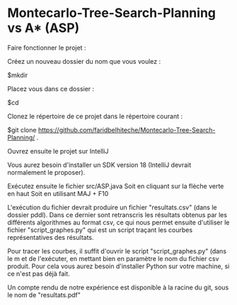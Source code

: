# Montecarlo-Tree-Search-Planning vs A* (ASP)

Faire fonctionner le projet :

Créez un nouveau dossier du nom que vous voulez :

  $mkdir <nom>
  
Placez vous dans ce dossier :

  $cd <nom>
  
Clonez le répertoire de ce projet dans le répertoire courant :

  $git clone https://github.com/faridbelhiteche/Montecarlo-Tree-Search-Planning/ .
  
Ouvrez ensuite le projet sur IntelliJ
  
Vous aurez besoin d'installer un SDK version 18 (IntelliJ devrait normalement le proposer).
  
Exécutez ensuite le fichier src/ASP.java
  Soit en cliquant sur la flèche verte en haut
  Soit en utilisant MAJ + F10

L'exécution du fichier devrait produire un fichier "resultats.csv" (dans le dossier pddl). Dans ce dernier sont retranscris les résultats obtenus par les différents algorithmes au format csv, ce qui nous permet ensuite d'utiliser le fichier "script_graphes.py" qui est un script traçant les courbes représentatives des résultats.
  
Pour tracer les courbes, il suffit d'ouvrir le script "script_graphes.py" (dans le m et de l'exécuter, en mettant bien en paramètre le nom du fichier csv produit. Pour cela vous aurez besoin d'installer Python sur votre machine, si ce n'est pas déjà fait.
  
Un compte rendu de notre expérience est disponible à la racine du git, sous le nom de "resultats.pdf"
